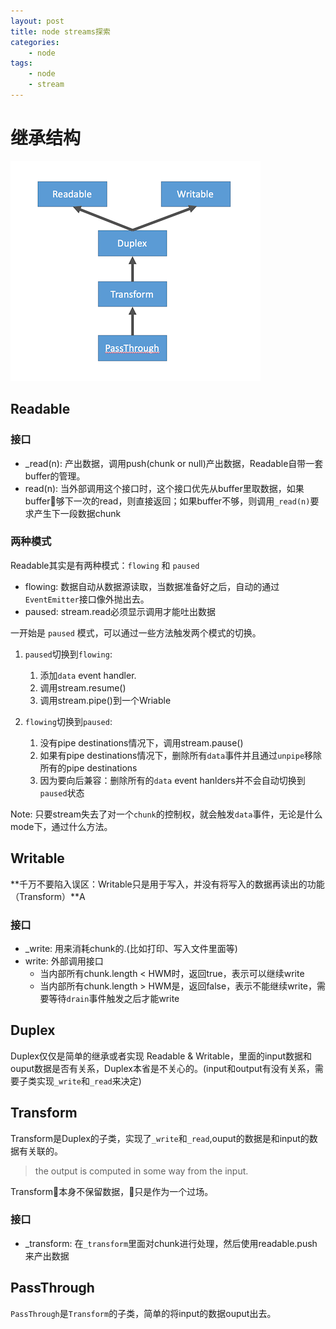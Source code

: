 ```yaml
---
layout: post
title: node streams探索
categories:
    - node
tags:
    - node
    - stream
---
```


# 继承结构

![](/collections/node-stream-inherit.png)

<!-- more -->

## Readable

### 接口

- _read(n): 产出数据，调用push(chunk or null)产出数据，Readable自带一套buffer的管理。
- read(n): 当外部调用这个接口时，这个接口优先从buffer里取数据，如果buffer够下一次的read，则直接返回；如果buffer不够，则调用`_read(n)`要求产生下一段数据chunk

### 两种模式

Readable其实是有两种模式：`flowing` 和 `paused`

- flowing: 数据自动从数据源读取，当数据准备好之后，自动的通过`EventEmitter`接口像外抛出去。
- paused: stream.read必须显示调用才能吐出数据

一开始是 `paused` 模式，可以通过一些方法触发两个模式的切换。

1. `paused`切换到`flowing`:

    1. 添加`data` event handler.
    2. 调用stream.resume()
    3. 调用stream.pipe()到一个Wriable

2.  `flowing`切换到`paused`:

    1. 没有pipe destinations情况下，调用stream.pause()
    2. 如果有pipe destinations情况下，删除所有`data`事件并且通过`unpipe`移除所有的pipe destinations
    3. 因为要向后兼容：删除所有的`data` event hanlders并不会自动切换到`paused`状态

Note: 只要stream失去了对一个`chunk`的控制权，就会触发`data`事件，无论是什么mode下，通过什么方法。


## Writable

**千万不要陷入误区：Writable只是用于写入，并没有将写入的数据再读出的功能（Transform）**A

### 接口

- _write: 用来消耗chunk的.(比如打印、写入文件里面等)
- write: 外部调用接口
    - 当内部所有chunk.length < HWM时，返回true，表示可以继续write
    - 当内部所有chunk.length > HWM是，返回false，表示不能继续write，需要等待`drain`事件触发之后才能write

## Duplex

Duplex仅仅是简单的继承或者实现 Readable & Writable，里面的input数据和ouput数据是否有关系，Duplex本省是不关心的。(input和output有没有关系，需要子类实现`_write`和`_read`来决定)

## Transform

Transform是Duplex的子类，实现了`_write`和`_read`,ouput的数据是和input的数据有关联的。
>the output is computed in some way from the input.

Transform本身不保留数据，只是作为一个过场。

### 接口

- _transform: 在`_transform`里面对chunk进行处理，然后使用readable.push来产出数据

## PassThrough

`PassThrough`是`Transform`的子类，简单的将input的数据ouput出去。
